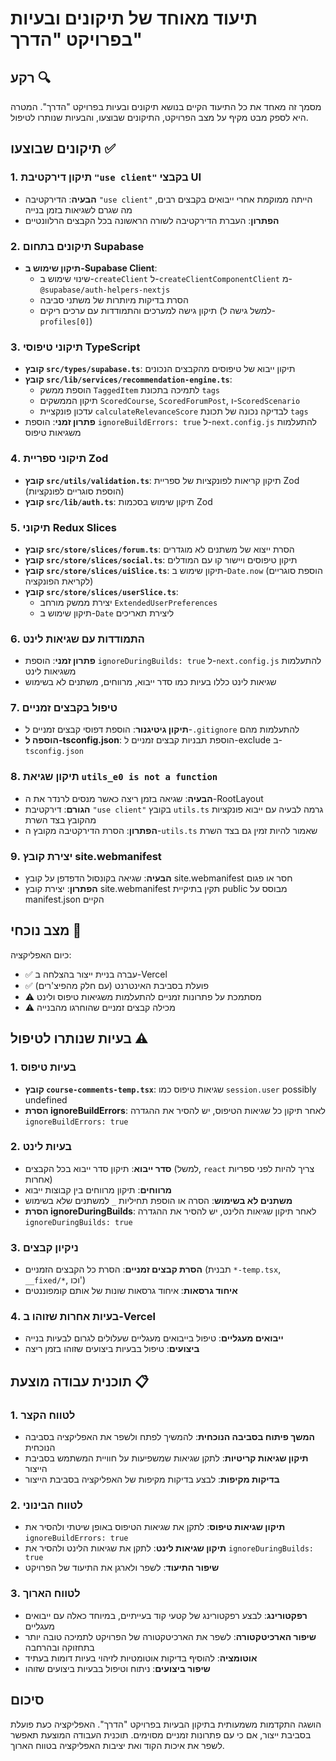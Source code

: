 # תיעוד מאוחד של תיקונים ובעיות בפרויקט "הדרך"

## רקע 🔍

מסמך זה מאחד את כל התיעוד הקיים בנושא תיקונים ובעיות בפרויקט "הדרך". המטרה היא לספק מבט מקיף על מצב הפרויקט, התיקונים שבוצעו, והבעיות שנותרו לטיפול.

## תיקונים שבוצעו ✅

### 1. תיקון דירקטיבת `"use client"` בקבצי UI

- **הבעיה**: הדירקטיבה `"use client"` הייתה ממוקמת אחרי ייבואים בקבצים רבים, מה שגרם לשגיאות בזמן בנייה
- **הפתרון**: העברת הדירקטיבה לשורה הראשונה בכל הקבצים הרלוונטיים

### 2. תיקונים בתחום Supabase

- **תיקון שימוש ב-Supabase Client**:
  - שינוי שימוש ב-`createClient` ל-`createClientComponentClient` מ-`@supabase/auth-helpers-nextjs`
  - הסרת בדיקות מיותרות של משתני סביבה
  - תיקון גישה למערכים והתמודדות עם ערכים ריקים (למשל גישה ל-`profiles[0]`)

### 3. תיקוני טיפוסי TypeScript

- **קובץ `src/types/supabase.ts`**: תיקון ייבוא של טיפוסים מהקבצים הנכונים
- **קובץ `src/lib/services/recommendation-engine.ts`**:
  - הוספת ממשק `TaggedItem` לתמיכה בתכונת `tags`
  - תיקון הממשקים `ScoredCourse`, `ScoredForumPost`, ו-`ScoredScenario`
  - עדכון פונקציית `calculateRelevanceScore` לבדיקה נכונה של תכונת `tags`
- **פתרון זמני**: הוספת `ignoreBuildErrors: true` ל-`next.config.js` להתעלמות משגיאות טיפוס

### 4. תיקוני ספריית Zod

- **קובץ `src/utils/validation.ts`**: תיקון קריאות לפונקציות של ספריית Zod (הוספת סוגריים לפונקציות)
- **קובץ `src/lib/auth.ts`**: תיקון שימוש בסכמות Zod

### 5. תיקוני Redux Slices

- **קובץ `src/store/slices/forum.ts`**: הסרת ייצוא של משתנים לא מוגדרים
- **קובץ `src/store/slices/social.ts`**: תיקון טיפוסים ויישור קו עם המודלים
- **קובץ `src/store/slices/uiSlice.ts`**: תיקון שימוש ב-`Date.now` (הוספת סוגריים לקריאת הפונקציה)
- **קובץ `src/store/slices/userSlice.ts`**:
  - יצירת ממשק מורחב `ExtendedUserPreferences`
  - תיקון שימוש ב-`Date` ליצירת תאריכים

### 6. התמודדות עם שגיאות לינט

- **פתרון זמני**: הוספת `ignoreDuringBuilds: true` ל-`next.config.js` להתעלמות משגיאות לינט
- שגיאות לינט כללו בעיות כמו סדר ייבוא, מרווחים, משתנים לא בשימוש

### 7. טיפול בקבצים זמניים

- **תיקון גיטיגנור**: הוספת דפוסי קבצים זמניים ל-`.gitignore` להתעלמות מהם
- **הוספה ל-tsconfig.json**: הוספת תבניות קבצים זמניים ל-exclude ב-`tsconfig.json`

### 8. תיקון שגיאת `utils_e0 is not a function`

- **הבעיה**: שגיאה בזמן ריצה כאשר מנסים לרנדר את ה-RootLayout
- **הגורם**: דירקטיבת `"use client"` בקובץ `utils.ts` גרמה לבעיה עם ייבוא פונקציות מהקובץ בצד השרת
- **הפתרון**: הסרת הדירקטיבה מקובץ ה-`utils.ts` שאמור להיות זמין גם בצד השרת

### 9. יצירת קובץ site.webmanifest

- **הבעיה**: שגיאה בקונסול הדפדפן על קובץ site.webmanifest חסר או פגום
- **הפתרון**: יצירת קובץ site.webmanifest תקין בתיקיית public מבוסס על manifest.json הקיים

## מצב נוכחי 🚦

כיום האפליקציה:

- ✅ עברה בניית ייצור בהצלחה ב-Vercel
- ✅ פועלת בסביבת האינטרנט (עם חלק מהפיצ'רים)
- ⚠️ מסתמכת על פתרונות זמניים להתעלמות משגיאות טיפוס ולינט
- ⚠️ מכילה קבצים זמניים שהוחרגו מהבנייה

## בעיות שנותרו לטיפול ⚠️

### 1. בעיות טיפוס

- **קובץ `course-comments-temp.tsx`**: שגיאות טיפוס כמו `session.user` possibly undefined
- **הסרת ignoreBuildErrors**: לאחר תיקון כל שגיאות הטיפוס, יש להסיר את ההגדרה `ignoreBuildErrors: true`

### 2. בעיות לינט

- **סדר ייבוא**: תיקון סדר ייבוא בכל הקבצים (למשל, `react` צריך להיות לפני ספריות אחרות)
- **מרווחים**: תיקון מרווחים בין קבוצות ייבוא
- **משתנים לא בשימוש**: הסרה או הוספת תחיליות `_` למשתנים שלא בשימוש
- **הסרת ignoreDuringBuilds**: לאחר תיקון שגיאות הלינט, יש להסיר את ההגדרה `ignoreDuringBuilds: true`

### 3. ניקיון קבצים

- **הסרת קבצים זמניים**: הסרת כל הקבצים הזמניים (תבנית `*-temp.tsx`, `__fixed/*`, וכו')
- **איחוד גרסאות**: איחוד גרסאות שונות של אותם קומפוננטים

### 4. בעיות אחרות שזוהו ב-Vercel

- **ייבואים מעגליים**: טיפול בייבואים מעגליים שעלולים לגרום לבעיות בנייה
- **ביצועים**: טיפול בבעיות ביצועים שזוהו בזמן ריצה

## תוכנית עבודה מוצעת 📋

### 1. לטווח הקצר

- **המשך פיתוח בסביבה הנוכחית**: להמשיך לפתח ולשפר את האפליקציה בסביבה הנוכחית
- **תיקון שגיאות קריטיות**: לתקן שגיאות שמשפיעות על חוויית המשתמש בסביבת הייצור
- **בדיקות מקיפות**: לבצע בדיקות מקיפות של האפליקציה בסביבת הייצור

### 2. לטווח הבינוני

- **תיקון שגיאות טיפוס**: לתקן את שגיאות הטיפוס באופן שיטתי ולהסיר את `ignoreBuildErrors: true`
- **תיקון שגיאות לינט**: לתקן את שגיאות הלינט ולהסיר את `ignoreDuringBuilds: true`
- **שיפור התיעוד**: לשפר ולארגן את התיעוד של הפרויקט

### 3. לטווח הארוך

- **רפקטורינג**: לבצע רפקטורינג של קטעי קוד בעייתיים, במיוחד כאלה עם ייבואים מעגליים
- **שיפור הארכיטקטורה**: לשפר את הארכיטקטורה של הפרויקט לתמיכה טובה יותר בתחזוקה ובהרחבה
- **אוטומציה**: להוסיף בדיקות אוטומטיות לזיהוי בעיות דומות בעתיד
- **שיפור ביצועים**: ניתוח וטיפול בבעיות ביצועים שזוהו

## סיכום

הושגה התקדמות משמעותית בתיקון הבעיות בפרויקט "הדרך". האפליקציה כעת פועלת בסביבת ייצור, אם כי עם פתרונות זמניים מסוימים. תוכנית העבודה המוצעת תאפשר לשפר את איכות הקוד ואת יציבות האפליקציה בטווח הארוך.
